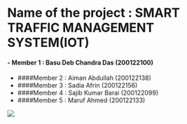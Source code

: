 # Name of the project : SMART TRAFFIC MANAGEMENT SYSTEM(IOT)
#### - Member 1 : Basu Deb Chandra Das (200122100)
- ####Member 2 : Aiman Abdullah (200122138)
- ####Member 3 : Sadia Afrin (200122156)
- ####Member 4 : Sajib Kumar Barai (200122099)
- ####Member 5 : Maruf Ahmed (200122133) 




![](https://www.seekpng.com/png/full/257-2577620_3d-transparent-thank-you-thank-you-png.png)
